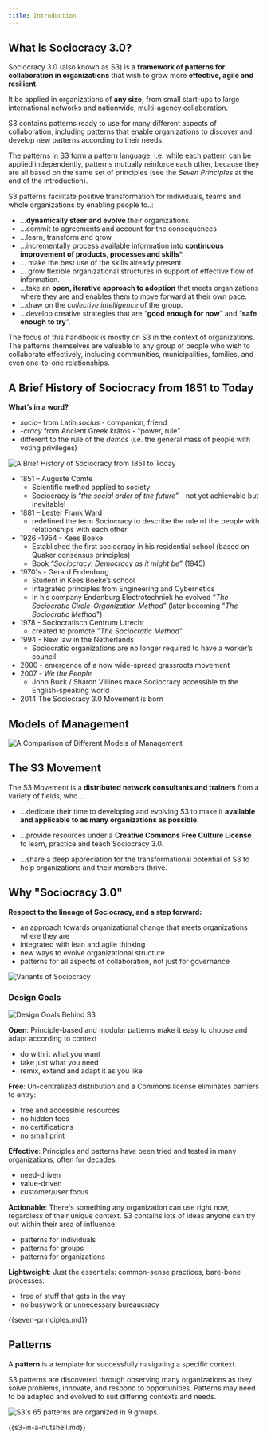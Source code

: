 ```yaml
---
title: Introduction
---
```


## What is Sociocracy 3.0?

Sociocracy 3.0 (also known as S3) is a **framework of patterns for collaboration in organizations** that wish to grow more **effective, agile and resilient**.

It be applied in organizations of **any size,** from small start-ups to large international networks and nationwide, multi-agency collaboration.

S3 contains patterns ready to use for many different aspects of collaboration, including patterns that enable organizations to discover and develop new patterns according to their needs. 

The patterns in S3 form a pattern language, i.e. while each pattern can be applied independently, patterns mutually reinforce each other, because they are all based on the same set of principles (see the *Seven Principles* at the end of the introduction). 

S3 patterns facilitate positive transformation for individuals, teams and whole organizations by enabling people to..:

* ...**dynamically steer and evolve** their organizations.
* ...commit to agreements and account for the consequences
* ...learn, transform and grow
* ...incrementally process available information into **continuous improvement of products, processes and skills***.
* ... make the best use of the skills already present
* ... grow flexible organizational structures in support of effective flow of information.
* ...take an **open, iterative approach to adoption** that meets organizations where they are and enables them to move forward at their own pace. 
* ...draw on the *collective intelligence* of the group.
* ...develop creative strategies that are “**good enough for now**” and “**safe enough to try**”.

The focus of this handbook is  mostly on S3 in the context of organizations. The patterns themselves are valuable to any group of people who wish to collaborate effectively, including communities, municipalities, families, and even one-to-one relationships.


## A Brief History of Sociocracy  from 1851 to Today ##

**What’s in a word?**

* *socio-* from Latin *socius* - companion, friend
* *-cracy*  from Ancient Greek krátos - “power, rule”
* different to the rule of the *demos* (i.e. the general mass of people with voting privileges)

![A Brief History of Sociocracy  from 1851 to Today](img/general/history.png)

* 1851 – Auguste Comte
    * Scientific method applied to society
    * Sociocracy is “*the social order of the future*” - not yet achievable but inevitable!
* 1881 – Lester Frank Ward
    * redefined the term Sociocracy to describe the rule of the people with relationships with each other 
* 1926 -1954 - Kees Boeke
    * Established the first sociocracy in his residential school (based on Quaker consensus principles)
    * Book “*Sociocracy: Democracy as it might be*” (1945)
* 1970's - Gerard Endenburg
    * Student in Kees Boeke’s school
    * Integrated principles from Engineering and Cybernetics
    * In his company Endenburg Electrotechniek he evolved “*The Sociocratic Circle-Organization Method*” (later becoming "*The Sociocratic Method*")
* 1978 - Sociocratisch Centrum Utrecht
    * created to promote "*The Sociocratic Method*"
* 1994 -  New law in the Netherlands
    * Sociocratic organizations are no longer required to have a worker’s council
* 2000 - emergence of a now wide-spread grassroots movement 
* 2007 - *We the People*
    * John Buck / Sharon Villines make Sociocracy accessible to the English-speaking world
* 2014 The Sociocracy 3.0 Movement is born

## Models of Management

![A Comparison of Different Models of Management](img/s3-context/models-of-management-plain.png)

## The S3 Movement ##

The S3 Movement is a **distributed network consultants and trainers** from a variety of fields, who...

* ...dedicate their time to developing and evolving S3 to make it **available and applicable to as many organizations as possible**.

* ...provide resources under a **Creative Commons Free Culture License** to learn, practice and teach Sociocracy 3.0.

* ...share a deep appreciation for the transformational potential of S3 to help organizations and their members thrive. 


## Why "Sociocracy 3.0" ##

**Respect to the lineage of Sociocracy, and a step forward:**

* an approach towards organizational change that meets organizations where they are
* integrated with lean and agile thinking
* new ways to evolve organizational structure
* patterns for all aspects of collaboration, not just for governance


![Variants of Sociocracy](img/s3-context/sociocracy-variants.png)


### Design Goals ###

![Design Goals Behind S3](img/general/design-goals.png)

**Open**: Principle-based and modular patterns make it easy to choose and adapt according to context

* do with it what you want
* take just what you need
* remix, extend and adapt it as you like

**Free**: Un-centralized distribution and a Commons license eliminates barriers to entry:

* free and accessible resources
* no hidden fees
* no  certifications 
* no small print

**Effective**: Principles and patterns have been tried and tested in many organizations, often for decades.

* need-driven
* value-driven
* customer/user  focus
	
**Actionable**: There's something any organization can use right now, regardless of their unique context. S3 contains lots of ideas anyone can try out within their area of influence.

* patterns for individuals
* patterns for groups
* patterns for organizations

**Lightweight**: Just the essentials: common-sense practices, bare-bone processes:

* free of stuff that gets in the way
* no busywork or unnecessary bureaucracy

{{seven-principles.md}}


## Patterns ##

A **pattern** is a template for successfully navigating a specific context. 

S3 patterns are discovered through observing many organizations as they solve problems, innovate, and respond to opportunities. Patterns may need to be adapted and evolved to suit differing contexts and needs.

![S3's 65 patterns are organized in 9 groups. ](img/pattern-group-headers/all-groups.png)

{{s3-in-a-nutshell.md}}


